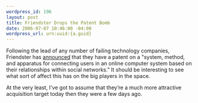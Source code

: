 ```yaml
--- 
wordpress_id: 196
layout: post
title: Friendster Drops the Patent Bomb
date: 2006-07-07 10:46:00 -04:00
wordpress_url: urn:uuid:{a.guid}
---
```

<p>Following the lead of any number of failing technology companies, Friendster has <a href="http://www.redherring.com/Article.aspx?a=17498&amp;hed=Friendster+Wins+Patent" title="Friendster Wins Patent">announced</a> that they have a patent on a "system, method, and apparatus for connecting users in an online computer system based on their relationships within social networks.”  It should be interesting to see what sort of affect this has on the big players in the space.</p>

<p>At the very least, I've got to assume that they’re a much more attractive acquisition target today then they were a few days ago.</p>
